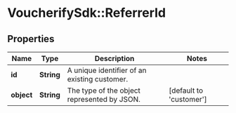 # VoucherifySdk::ReferrerId

## Properties

| Name | Type | Description | Notes |
| ---- | ---- | ----------- | ----- |
| **id** | **String** | A unique identifier of an existing customer. |  |
| **object** | **String** | The type of the object represented by JSON. | [default to &#39;customer&#39;] |

